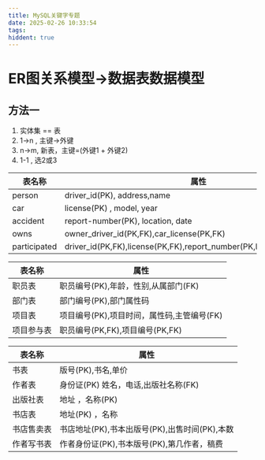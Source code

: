 ```yaml
---
title: MySQL关键字专题
date: 2025-02-26 10:33:54
tags:
hiddent: true
---
```


# ER图关系模型->数据表数据模型

## 方法一
1. 实体集 == 表
2. 1->n , 主键->外键
3. n->m, 新表，主键=(外键1 + 外键2)
4. 1-1 , 选2或3

| 表名称 | 属性 |
|--- | ---| 
| person | driver_id(PK), address,name |
| car | license(PK) , model, year | 
| accident | report-number(PK), location, date | 
| owns | owner_driver_id(PK,FK),car_license(PK,FK) | 
| participated | driver_id(PK,FK),license(PK,FK),report_number(PK,FK),damage_amount | 

| 表名称 | 属性 |
|--- | ---| 
| 职员表 | 职员编号(PK),年龄，性别,从属部门(FK) |
| 部门表 | 部门编号(PK),部门属性码 |
| 项目表 | 项目编号(PK),项目时间，属性码,主管编号(FK) |
| 项目参与表 | 职员编号(PK,FK),项目编号(PK,FK) |

| 表名称 | 属性 |
|--- | ---| 
| 书表 | 版号(PK),书名,单价 |
| 作者表 |身份证(PK) 姓名，电话,出版社名称(FK) |
| 出版社表 | 地址 ，名称(PK) |
| 书店表 | 地址(PK) ，名称 |
| 书店售卖表 | 书店地址(PK),书本出版号(PK),出售时间(PK),本数|
| 作者写书表 | 作者身份证(PK),书本版号(PK),第几作者，稿费 |